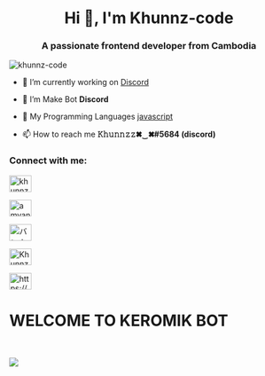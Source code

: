 <h1 align="center">Hi 👋, I'm Khunnz-code</h1>

<h3 align="center">A passionate frontend developer from Cambodia</h3>

<p align="left"> <img src="https://komarev.com/ghpvc/?username=khunnz-code&label=Profile%20views&color=ff0000&style=flat" alt="khunnz-code" /> </p>

- 🔭 I’m currently working on [Discord](https://discord.gg/cQAwXkPwUb)

- 👯 I’m Make Bot **Discord**

- 📝 My Programming Languages [javascript](javascript)

- 📫 How to reach me **𝙺𝚑𝚞𝚗𝚗𝚣𝚣✖‿✖#5684  (discord)**

<h3 align="left">Connect with me:</h3>

<p align="left">

<a href="https://dev.to/khunnz-dev" target="blank"><img align="center" src="https://cdn.jsdelivr.net/npm/simple-icons@3.0.1/icons/dev-dot-to.svg" alt="khunnz-dev" height="30" width="40" /></a>

<a href="https://twitter.com/khunn" target="blank"><img align="center" src="https://raw.githubusercontent.com/rahuldkjain/github-profile-readme-generator/master/src/images/icons/Social/twitter.svg" alt="amvanna" height="30" width="40" /></a>

<a href="https://fb.com/バンナ 午前" target="blank"><img align="center" src="https://raw.githubusercontent.com/rahuldkjain/github-profile-readme-generator/master/src/images/icons/Social/facebook.svg" alt="バンナ 午前" height="30" width="40" /></a>

<a href="https://www.youtube.com/Khunnz" target="blank"><img align="center" src="https://raw.githubusercontent.com/rahuldkjain/github-profile-readme-generator/master/src/images/icons/Social/youtube.svg" alt="Khunnz" height="30" width="40" /></a>

<a href="https://discord.gg/https://discord.gg/cQAwXkPwUb" target="blank"><img align="center" src="https://raw.githubusercontent.com/rahuldkjain/github-profile-readme-generator/master/src/images/icons/Social/discord.svg" alt="https://discord.gg/cQAwXkPwUb" height="30" width="40" /></a>

</p>

<!DOCTYPE html>
<html lang="en">
<head>
    <meta charset="UTF-8">
    <meta http-equiv="X-UA-Compatible" content="IE=edge">
    <meta name="viewport" content="width=device-width, initial-scale=1.0">
    
    
</head>
<body>
    <div class="ler">
        <h1>WELCOME TO KEROMIK BOT</h1>

    
</body>
</html> 

<a href="https://discordbotlist.com/bots/892235337429057547"><img src="https://discordbotlist.com/api/v1/bots/892235337429057547/widget"></a>
